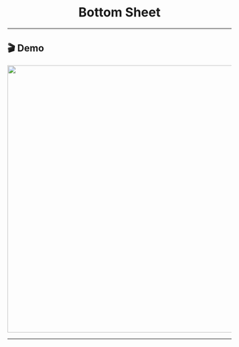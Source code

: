 <h1 align="center">
    Bottom Sheet
</h1>

---

## 🎬 Demo

<div align="center" >
   <img height="600" src="./.github/tela.png"/>
</div>

---

